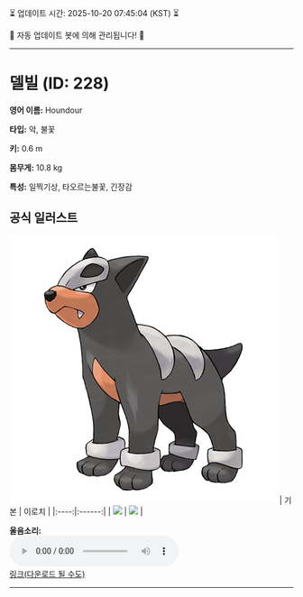 
⏳ 업데이트 시간: 2025-10-20 07:45:04 (KST) ⏳

🤖 자동 업데이트 봇에 의해 관리됩니다! 🤖

---

# 델빌 (ID: 228)
**영어 이름:** Houndour

**타입:** 악, 불꽃

**키:** 0.6 m

**몸무게:** 10.8 kg

**특성:** 일찍기상, 타오르는불꽃, 긴장감

## 공식 일러스트
![](https://raw.githubusercontent.com/PokeAPI/sprites/master/sprites/pokemon/other/official-artwork/228.png)
| 기본 | 이로치 |
|:----:|:------:|
| <img src="http://play.pokemonshowdown.com/sprites/ani/houndour.gif" width="200"> | <img src="http://play.pokemonshowdown.com/sprites/ani-shiny/houndour.gif" width="200"> |

**울음소리:**<br><audio controls src="https://raw.githubusercontent.com/PokeAPI/cries/main/cries/pokemon/latest/228.ogg"></audio><br> [링크(다운로드 될 수도)](https://raw.githubusercontent.com/PokeAPI/cries/main/cries/pokemon/latest/228.ogg)


---
